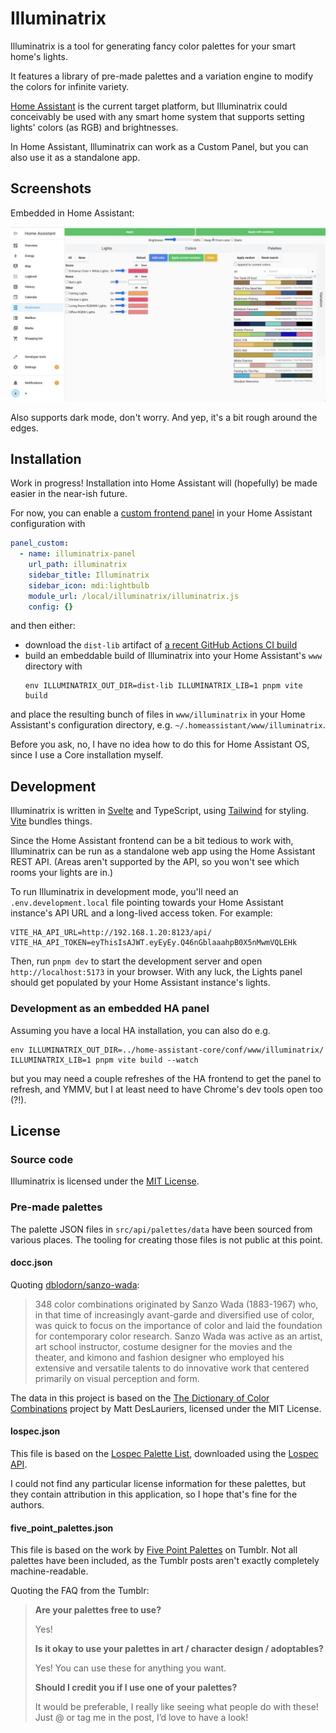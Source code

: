 # Illuminatrix

Illuminatrix is a tool for generating fancy color palettes for your smart home's lights.

It features a library of pre-made palettes and a variation engine to modify the colors for infinite variety.

[Home Assistant][ha] is the current target platform, but Illuminatrix could conceivably be used with any
smart home system that supports setting lights' colors (as RGB) and brightnesses.

In Home Assistant, Illuminatrix can work as a Custom Panel, but you can also use it as a standalone app.

## Screenshots

Embedded in Home Assistant:

![Screenshot of Illuminatrix in Home Assistant](assets/ha.jpg)

Also supports dark mode, don't worry.
And yep, it's a bit rough around the edges.

## Installation

Work in progress! Installation into Home Assistant will (hopefully) be made easier in the near-ish future.

For now, you can enable a [custom frontend panel][panel-custom] in your Home Assistant configuration with

```yaml
panel_custom:
  - name: illuminatrix-panel
    url_path: illuminatrix
    sidebar_title: Illuminatrix
    sidebar_icon: mdi:lightbulb
    module_url: /local/illuminatrix/illuminatrix.js
    config: {}
```

and then either:

- download the `dist-lib` artifact of [a recent GitHub Actions CI build][gha-actions]
- build an embeddable build of Illuminatrix into your Home Assistant's `www` directory with
  ```
  env ILLUMINATRIX_OUT_DIR=dist-lib ILLUMINATRIX_LIB=1 pnpm vite build
  ```

and place the resulting bunch of files in `www/illuminatrix` in your Home Assistant's configuration directory,
e.g. `~/.homeassistant/www/illuminatrix`.

Before you ask, no, I have no idea how to do this for Home Assistant OS, since I use a Core installation myself.

## Development

Illuminatrix is written in [Svelte][svelte] and TypeScript, using [Tailwind][tw] for styling.
[Vite][vite] bundles things.

Since the Home Assistant frontend can be a bit tedious to work with, Illuminatrix can be run as a standalone web app
using the Home Assistant REST API. (Areas aren't supported by the API, so you won't see which rooms your lights are in.)

To run Illuminatrix in development mode, you'll need an `.env.development.local` file pointing towards
your Home Assistant instance's API URL and a long-lived access token. For example:

```
VITE_HA_API_URL=http://192.168.1.20:8123/api/
VITE_HA_API_TOKEN=eyThisIsAJWT.eyEyEy.Q46nGblaaahpB0X5nMwmVQLEHk
```

Then, run `pnpm dev` to start the development server and open `http://localhost:5173` in your browser.
With any luck, the Lights panel should get populated by your Home Assistant instance's lights.

### Development as an embedded HA panel

Assuming you have a local HA installation, you can also do e.g.

```
env ILLUMINATRIX_OUT_DIR=../home-assistant-core/conf/www/illuminatrix/ ILLUMINATRIX_LIB=1 pnpm vite build --watch
```

but you may need a couple refreshes of the HA frontend to get the panel to refresh, and YMMV, but I at least
need to have Chrome's dev tools open too (?!).

## License

### Source code

Illuminatrix is licensed under the [MIT License](LICENSE).

### Pre-made palettes

The palette JSON files in `src/api/palettes/data` have been sourced from various places.
The tooling for creating those files is not public at this point.

#### docc.json

Quoting [dblodorn/sanzo-wada](https://github.com/dblodorn/sanzo-wada/):

> 348 color combinations originated by Sanzo Wada (1883-1967) who, in that time of increasingly
> avant-garde and diversified use of color, was quick to focus on the importance of color and
> laid the foundation for contemporary color research. Sanzo Wada was active as an artist,
> art school instructor, costume designer for the movies and the theater,
> and kimono and fashion designer who employed his extensive and versatile talents to do
> innovative work that centered primarily on visual perception and form.

The data in this project is based on the [The Dictionary of Color Combinations][docc] project by Matt DesLauriers,
licensed under the MIT License.

#### lospec.json

This file is based on the [Lospec Palette List](https://lospec.com/palette-list),
downloaded using the [Lospec API](https://lospec.com/palettes/api).

I could not find any particular license information for these palettes,
but they contain attribution in this application, so I hope that's fine for the authors.

#### five_point_palettes.json

This file is based on the work by [Five Point Palettes][fpp] on Tumblr. Not all palettes have been included,
as the Tumblr posts aren't exactly completely machine-readable.

Quoting the FAQ from the Tumblr:

> **Are your palettes free to use?**
>
> Yes!
>
> **Is it okay to use your palettes in art / character design / adoptables?**
>
> Yes! You can use these for anything you want.
>
> **Should I credit you if I use one of your palettes?**
>
> It would be preferable, I really like seeing what people do with these!
> Just @ or tag me in the post, I’d love to have a look!

[panel-custom]: https://developers.home-assistant.io/docs/frontend/custom-ui/creating-custom-panels/
[ha]: https://www.home-assistant.io/
[svelte]: https://svelte.dev/
[docc]: https://github.com/mattdesl/dictionary-of-colour-combinations
[fpp]: https://fivepointpalettes.tumblr.com/
[tw]: https://tailwindcss.com/
[vite]: https://vitejs.dev/
[gha-actions]: https://github.com/akx/illuminatrix/actions
